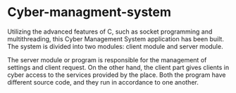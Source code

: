# Cyber-managment-system 
Utilizing the advanced features of C, such as socket programming and multithreading, this Cyber Management System application has been built. The system is divided into two modules: client module and server module.

The server module or program is responsible for the management of settings and client request. On the other hand, the client part gives clients in cyber access to the services provided by the place. Both the program have different source code, and they run in accordance to one another.
